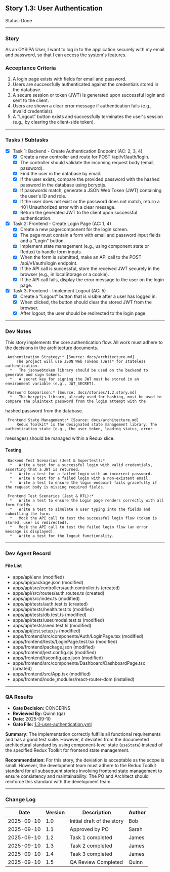 ## Story 1.3: User Authentication

  Status: Done

  ---

  ### Story

  As an OYSIPA User,
  I want to log in to the application securely with my email and password,
  so that I can access the system\'s features.

  ### Acceptance Criteria

  1.  A login page exists with fields for email and password.
  2.  Users are successfully authenticated against the credentials stored in the database.
  3.  A secure session or token (JWT) is generated upon successful login and sent to the client.
  4.  Users are shown a clear error message if authentication fails (e.g., invalid credentials).
  5.  A "Logout" button exists and successfully terminates the user\'s session (e.g., by clearing the client-side token).

  ---

  ### Tasks / Subtasks

  - [x] Task 1: Backend - Create Authentication Endpoint (AC: 2, 3, 4)
      - [x] Create a new controller and route for POST /api/v1/auth/login.
      - [x] The controller should validate the incoming request body (email, password).
      - [x] Find the user in the database by email.
      - [x] If the user exists, compare the provided password with the hashed password in the database using bcryptjs.
      - [x] If passwords match, generate a JSON Web Token (JWT) containing the user\'s ID and role.
      - [x] If the user does not exist or the password does not match, return a 401 Unauthorized error with a clear message.
      - [x] Return the generated JWT to the client upon successful authentication.

  - [x] Task 2: Frontend - Create Login Page (AC: 1, 4)
      - [x] Create a new page/component for the login screen.
      - [x] The page must contain a form with email and password input fields and a "Login" button.
      - [x] Implement state management (e.g., using component state or Redux) to handle form inputs.
      - [x] When the form is submitted, make an API call to the POST /api/v1/auth/login endpoint.
      - [x] If the API call is successful, store the received JWT securely in the browser (e.g., in localStorage or a cookie).
      - [x] If the API call fails, display the error message to the user on the login page.

  - [x] Task 3: Frontend - Implement Logout (AC: 5)
      - [x] Create a "Logout" button that is visible after a user has logged in.
      - [x] When clicked, the button should clear the stored JWT from the browser.
      - [x] After logout, the user should be redirected to the login page.

  ---

  ### Dev Notes

  This story implements the core authentication flow. All work must adhere to the decisions in the architecture documents.

     Authentication Strategy:* [Source: docs/architecture.md]
         The project will use JSON Web Tokens (JWT)* for stateless authentication.
      *   The jsonwebtoken library should be used on the backend to generate and sign tokens.
      *   A secret key for signing the JWT must be stored in an environment variable (e.g., JWT_SECRET).

     Password Comparison:* [Source: docs/stories/1.2.story.md]
      *   The bcryptjs library, already used for hashing, must be used to compare the plaintext password from the login attempt with the
  hashed password from the database.

     Frontend State Management:* [Source: docs/architecture.md]
         Redux Toolkit* is the designated state management library. The authentication state (e.g., the user token, loading status, error
  messages) should be managed within a Redux slice.

  #### Testing

     Backend Test Scenarios (Jest & Supertest):*
      *   Write a test for a successful login with valid credentials, asserting that a JWT is returned.
      *   Write a test for a failed login with an incorrect password.
      *   Write a test for a failed login with a non-existent email.
      *   Write a test to ensure the login endpoint fails gracefully if the request body is missing required fields.

     Frontend Test Scenarios (Jest & RTL):*
      *   Write a test to ensure the Login page renders correctly with all form fields.
      *   Write a test to simulate a user typing into the fields and submitting the form.
      *   Mock the API call to test the successful login flow (token is stored, user is redirected).
      *   Mock the API call to test the failed login flow (an error message is displayed).
      *   Write a test for the logout functionality.

  ---

  ### Dev Agent Record

  #### File List
  - apps/api/.env (modified)
  - apps/api/package.json (modified)
  - apps/api/src/controllers/auth.controller.ts (created)
  - apps/api/src/routes/auth.routes.ts (created)
  - apps/api/src/index.ts (modified)
  - apps/api/tests/auth.test.ts (created)
  - apps/api/tests/health.test.ts (modified)
  - apps/api/tests/db.test.ts (modified)
  - apps/api/tests/user.model.test.ts (modified)
  - apps/api/tests/seed.test.ts (modified)
  - apps/api/jest.setup.js (modified)
  - apps/frontend/src/components/Auth/LoginPage.tsx (modified)
  - apps/frontend/tests/LoginPage.test.tsx (modified)
  - apps/frontend/package.json (modified)
  - apps/frontend/jest.config.cjs (modified)
  - apps/frontend/tsconfig.app.json (modified)
  - apps/frontend/src/components/Dashboard/DashboardPage.tsx (created)
  - apps/frontend/src/App.tsx (modified)
  - apps/frontend/node_modules/react-router-dom (installed)

  ---

  ### QA Results

  - **Gate Decision:** CONCERNS
  - **Reviewed By:** Quinn (qa)
  - **Date:** 2025-09-10
  - **Gate File:** [1.3-user-authentication.yml](../qa/gates/1.3-user-authentication.yml)

  **Summary:**
  The implementation correctly fulfills all functional requirements and has a good test suite. However, it deviates from the documented architectural standard by using component-level state (`useState`) instead of the specified Redux Toolkit for frontend state management.

  **Recommendation:**
  For this story, the deviation is acceptable as the scope is small. However, the development team must adhere to the Redux Toolkit standard for all subsequent stories involving frontend state management to ensure consistency and maintainability. The PO and Architect should reinforce this standard with the development team.

  ---

  ### Change Log

  | Date       | Version | Description                | Author |
  |------------|---------|----------------------------|--------|
  | 2025-09-10 | 1.0     | Initial draft of the story | Bob    |
  | 2025-09-10 | 1.1     | Approved by PO             | Sarah  |
  | 2025-09-10 | 1.2     | Task 1 completed           | James  |
  | 2025-09-10 | 1.3     | Task 2 completed           | James  |
  | 2025-09-10 | 1.4     | Task 3 completed           | James  |
  | 2025-09-10 | 1.5     | QA Review Completed        | Quinn  |
  